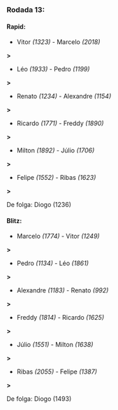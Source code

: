 ### Rodada 13:

#### Rapid:

* Vitor *(1323)*     -     Marcelo *(2018)*

 **>** 
* Léo *(1933)*     -     Pedro *(1199)*

 **>** 
* Renato *(1234)*     -     Alexandre *(1154)*

 **>** 
* Ricardo *(1771)*     -     Freddy *(1890)*

 **>** 
* Milton *(1892)*     -     Júlio *(1706)*

 **>** 
* Felipe *(1552)*     -     Ribas *(1623)*

 **>** 

De folga: Diogo (1236)

#### Blitz:

* Marcelo *(1774)*     -     Vitor *(1249)*

 **>** 
* Pedro *(1134)*     -     Léo *(1861)*

 **>** 
* Alexandre *(1183)*     -     Renato *(992)*

 **>** 
* Freddy *(1814)*     -     Ricardo *(1625)*

 **>** 
* Júlio *(1551)*     -     Milton *(1638)*

 **>** 
* Ribas *(2055)*     -     Felipe *(1387)*

 **>** 

De folga: Diogo (1493)

